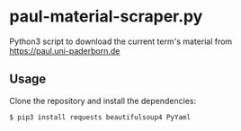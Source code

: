 # paul-material-scraper.py

Python3 script to download the current term's material from https://paul.uni-paderborn.de

## Usage

Clone the repository and install the dependencies:

```shell
$ pip3 install requests beautifulsoup4 PyYaml
```

